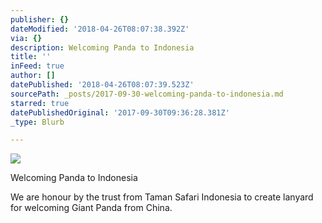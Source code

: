 ```yaml
---
publisher: {}
dateModified: '2018-04-26T08:07:38.392Z'
via: {}
description: Welcoming Panda to Indonesia
title: ''
inFeed: true
author: []
datePublished: '2018-04-26T08:07:39.523Z'
sourcePath: _posts/2017-09-30-welcoming-panda-to-indonesia.md
starred: true
datePublishedOriginal: '2017-09-30T09:36:28.381Z'
_type: Blurb

---
```

![](https://the-grid-user-content.s3-us-west-2.amazonaws.com/7fcd33a9-2418-4526-ba91-3473162ca82e.jpg)

Welcoming Panda to Indonesia

We are honour by the trust from Taman Safari Indonesia to create lanyard for welcoming Giant Panda from China.